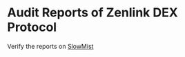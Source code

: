 # Audit Reports of Zenlink DEX Protocol

Verify the reports on [SlowMist](https://www.slowmist.com/service-smart-contract-security-audit.html)